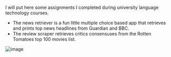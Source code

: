 I will put here some assignments I completed during university language technology courses. 

- The news retriever is a fun little multiple choice based app that retrieves and prints top news headlines from Guardian and BBC.
- The review scraper retrieves critics consensuses from the Rotten Tomatoes top 100 movies list.

![image](https://user-images.githubusercontent.com/77778762/234531128-79ccab42-66c2-4b12-bfc3-e04f9f1094a1.png)
